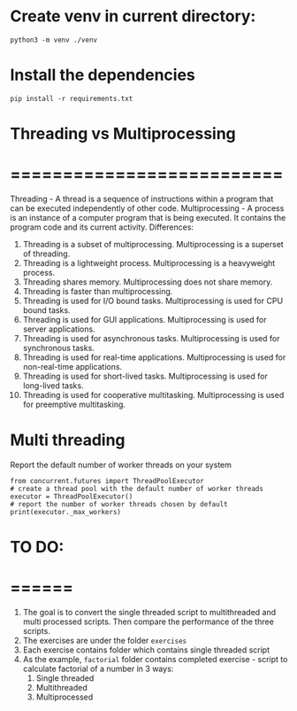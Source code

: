 # Create venv in current directory:
`python3 -m venv ./venv`

# Install the dependencies
`pip install -r requirements.txt`

# Threading vs Multiprocessing
# ==========================
Threading - A thread is a sequence of instructions within a program that can be executed independently of other code.
Multiprocessing - A process is an instance of a computer program that is being executed. It contains the program code and its current activity.
Differences:
1. Threading is a subset of multiprocessing. Multiprocessing is a superset of threading.
2. Threading is a lightweight process. Multiprocessing is a heavyweight process.
3. Threading shares memory. Multiprocessing does not share memory.
4. Threading is faster than multiprocessing.
5. Threading is used for I/O bound tasks. Multiprocessing is used for CPU bound tasks.
6. Threading is used for GUI applications. Multiprocessing is used for server applications.
7. Threading is used for asynchronous tasks. Multiprocessing is used for synchronous tasks.
8. Threading is used for real-time applications. Multiprocessing is used for non-real-time applications.
9. Threading is used for short-lived tasks. Multiprocessing is used for long-lived tasks.
10. Threading is used for cooperative multitasking. Multiprocessing is used for preemptive multitasking.


# Multi threading
Report the default number of worker threads on your system
```
from concurrent.futures import ThreadPoolExecutor
# create a thread pool with the default number of worker threads
executor = ThreadPoolExecutor()
# report the number of worker threads chosen by default
print(executor._max_workers)
```

# TO DO:
# ======
1. The goal is to convert the single threaded script to multithreaded and multi processed scripts. Then compare the performance of the three scripts.
2. The exercises are under the folder `exercises`
3. Each exercise contains folder which contains single threaded script
4. As the example, `factorial` folder contains completed exercise - script to calculate factorial of a number in 3 ways:
    1. Single threaded
    2. Multithreaded
    3. Multiprocessed

